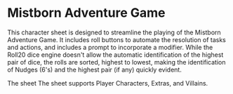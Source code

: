 Mistborn Adventure Game
=======================

This character sheet is designed to streamline the playing of the Mistborn Adventure Game. It includes roll buttons to automate the resolution of tasks and actions, and includes a prompt to incorporate a modifier. While the Roll20 dice engine doesn't allow the automatic identification of the highest pair of dice, the rolls are sorted, highest to lowest, making the identification of Nudges (6's) and the highest pair (if any) quickly evident.

The sheet  The sheet supports Player Characters, Extras, and Villains.